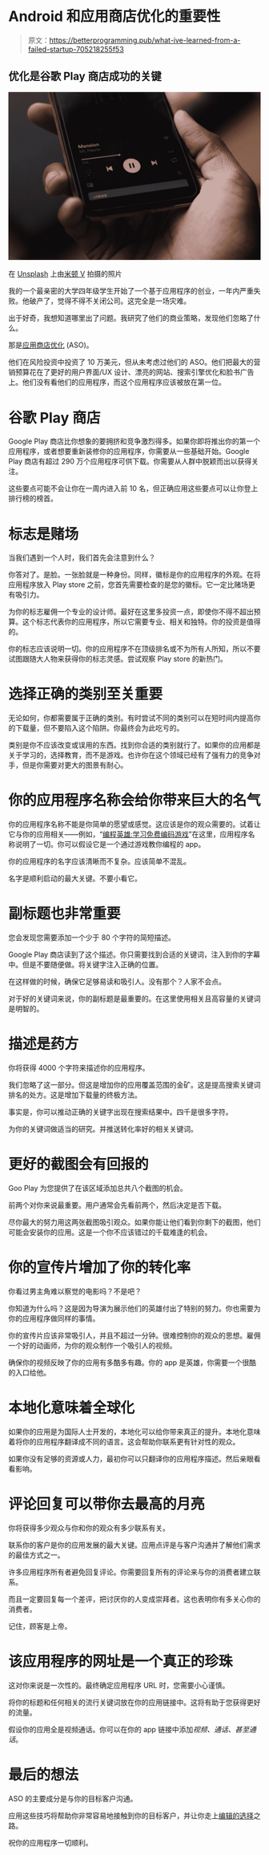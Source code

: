 # Android 和应用商店优化的重要性

> 原文：<https://betterprogramming.pub/what-ive-learned-from-a-failed-startup-705218255f53>

## 优化是谷歌 Play 商店成功的关键

![](img/b5d0b9e131129f67fed6d110282b64dd.png)

在 [Unsplash](https://unsplash.com?utm_source=medium&utm_medium=referral) 上由[米顿 V](https://unsplash.com/@maxmithun?utm_source=medium&utm_medium=referral) 拍摄的照片

我的一个最亲密的大学四年级学生开始了一个基于应用程序的创业，一年内严重失败。他破产了，觉得不得不关闭公司。这完全是一场灾难。

出于好奇，我想知道哪里出了问题。我研究了他们的商业策略，发现他们忽略了什么。

那是[应用商店优化](https://en.m.wikipedia.org/wiki/App_store_optimization) (ASO)。

他们在风险投资中投资了 10 万美元，但从未考虑过他们的 ASO。他们把最大的营销预算花在了更好的用户界面/UX 设计、漂亮的网站、搜索引擎优化和脸书广告上。他们没有看他们的应用程序，而这个应用程序应该被放在第一位。

# 谷歌 Play 商店

Google Play 商店比你想象的要拥挤和竞争激烈得多。如果你即将推出你的第一个应用程序，或者想要重新装修你的应用程序，你需要从一些基础开始。Google Play 商店有超过 290 万个应用程序可供下载。你需要从人群中脱颖而出以获得关注。

这些要点可能不会让你在一周内进入前 10 名，但正确应用这些要点可以让你登上排行榜的榜首。

# 标志是赌场

当我们遇到一个人时，我们首先会注意到什么？

你答对了。是脸。一张脸就是一种身份。同样，徽标是你的应用程序的外观。在将应用程序放入 Play store 之前，您首先需要检查的是您的徽标。它一定比赌场更有吸引力。

为你的标志雇佣一个专业的设计师。最好在这里多投资一点，即使你不得不超出预算。这个标志代表你的应用程序，所以它需要专业、相关和独特。你的投资是值得的。

你的标志应该说明一切。你的应用程序不在顶级排名或不为所有人所知，所以不要试图跟随大人物来获得你的标志灵感。尝试观察 Play store 的新热门。

# 选择正确的类别至关重要

无论如何，你都需要属于正确的类别。有时尝试不同的类别可以在短时间内提高你的下载量，但不要陷入这个陷阱。你最终会为此吃亏的。

类别是你不应该改变或误用的东西。找到你合适的类别就行了。如果你的应用都是关于学习的，选择教育，而不是游戏。也许你在这个领域已经有了强有力的竞争对手，但是你需要对更大的图景有耐心。

# 你的应用程序名称会给你带来巨大的名气

你的应用程序名称不能是你简单的愿望或感觉。这应该是你的观众需要的。试着让它与你的应用相关——例如，“[编程英雄:学习免费编码游戏](https://play.google.com/store/apps/details?id=com.learnprogramming.codecamp&hl=en)”在这里，应用程序名称说明了一切。你可以假设它是一个通过游戏教你编程的 app。

你的应用程序的名字应该清晰而不复杂。应该简单不混乱。

名字是顺利启动的最大关键。不要小看它。

# 副标题也非常重要

您会发现您需要添加一个少于 80 个字符的简短描述。

Google Play 商店读到了这个描述。你只需要找到合适的关键词，注入到你的字幕中。但是不要随便做。将关键字注入正确的位置。

在这样做的时候，确保它足够易读和吸引人。没有那个？人家不会点。

对于好的关键词来说，你的副标题是最重要的。在这里使用相关且高容量的关键词是明智的。

# 描述是药方

你将获得 4000 个字符来描述你的应用程序。

我们忽略了这一部分。但这是增加你的应用覆盖范围的金矿。这是提高搜索关键词排名的处方。这是增加下载量的终极方法。

事实是，你可以推动正确的关键字出现在搜索结果中。四千是很多字符。

为你的关键词做适当的研究。并推送转化率好的相关关键词。

# 更好的截图会有回报的

Goo Play 为您提供了在该区域添加总共八个截图的机会。

前两个对你来说最重要。用户通常会先看前两个，然后决定是否下载。

尽你最大的努力用这两张截图吸引观众。如果你能让他们看到你剩下的截图，他们可能会安装你的应用。这是一个你不应该错过的千载难逢的机会。

# 你的宣传片增加了你的转化率

你看过男主角难以察觉的电影吗？不是吧？

你知道为什么吗？这是因为导演为展示他们的英雄付出了特别的努力。你也需要为你的应用程序做同样的事情。

你的宣传片应该非常吸引人，并且不超过一分钟。很难控制你的观众的思想。雇佣一个好的动画师，为你的观众制作一个吸引人的视频。

确保你的视频反映了你的应用有多酷多有趣。你的 app 是英雄，你需要一个很酷的入口给他。

# 本地化意味着全球化

如果你的应用是为国际人士开发的，本地化可以给你带来真正的提升。本地化意味着将你的应用程序翻译成不同的语言。这会帮助你联系更有针对性的观众。

如果你没有足够的资源或人力，最初你可以只翻译你的应用程序描述。然后亲眼看看影响。

# 评论回复可以带你去最高的月亮

你将获得多少观众与你和你的观众有多少联系有关。

联系你的客户是你的应用发展的最大关键。应用点评是与客户沟通并了解他们需求的最佳方式之一。

许多应用程序所有者避免回复评论。你需要回复所有的评论来与你的消费者建立联系。

而且一定要回复每一个差评，把讨厌你的人变成崇拜者。这也表明你有多关心你的消费者。

记住，顾客是上帝。

# 该应用程序的网址是一个真正的珍珠

这对你来说是一次性的。最终确定应用程序 URL 时，您需要小心谨慎。

将你的标题和任何相关的流行关键词放在你的应用链接中。这将有助于您获得更好的流量。

假设你的应用全是视频通话。你可以在你的 app 链接中添加*视频、通话、*甚至*通话*。

# 最后的想法

ASO 的主要成分是与你的目标客户沟通。

应用这些技巧将帮助你非常容易地接触到你的目标客户，并让你走上[编辑的选择](https://play.google.com/store/apps/editors_choice/)之路。

祝你的应用程序一切顺利。